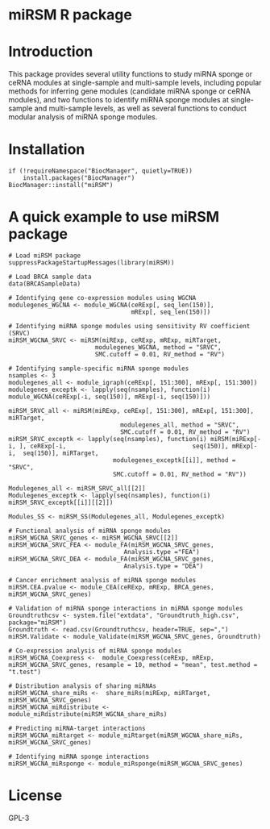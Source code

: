 # miRSM R package

# Introduction
This package provides several utility functions to study miRNA sponge or ceRNA modules at single-sample and multi-sample levels, including popular methods for inferring gene modules (candidate miRNA sponge or ceRNA modules), and two functions to identify miRNA sponge modules at single-sample and multi-sample levels, as well as several functions to conduct modular analysis of miRNA sponge modules.

# Installation
```{r echo=FALSE, results='hide', message=FALSE}
if (!requireNamespace("BiocManager", quietly=TRUE))
    install.packages("BiocManager")
BiocManager::install("miRSM")
```

# A quick example to use miRSM package
```{r echo=FALSE, results='hide', message=FALSE}
# Load miRSM package 
suppressPackageStartupMessages(library(miRSM))

# Load BRCA sample data
data(BRCASampleData)

# Identifying gene co-expression modules using WGCNA
modulegenes_WGCNA <- module_WGCNA(ceRExp[, seq_len(150)], 
                                  mRExp[, seq_len(150)])

# Identifying miRNA sponge modules using sensitivity RV coefficient (SRVC)
miRSM_WGCNA_SRVC <- miRSM(miRExp, ceRExp, mRExp, miRTarget, 
                        modulegenes_WGCNA, method = "SRVC",
                        SMC.cutoff = 0.01, RV_method = "RV")
                        
# Identifying sample-specific miRNA sponge modules
nsamples <- 3
modulegenes_all <- module_igraph(ceRExp[, 151:300], mRExp[, 151:300])
modulegenes_exceptk <- lapply(seq(nsamples), function(i) module_WGCNA(ceRExp[-i, seq(150)], mRExp[-i, seq(150)]))

miRSM_SRVC_all <- miRSM(miRExp, ceRExp[, 151:300], mRExp[, 151:300], miRTarget,
                               modulegenes_all, method = "SRVC",
                               SMC.cutoff = 0.01, RV_method = "RV")
miRSM_SRVC_exceptk <- lapply(seq(nsamples), function(i) miRSM(miRExp[-i, ], ceRExp[-i,                                   seq(150)], mRExp[-i,  seq(150)], miRTarget,
                             modulegenes_exceptk[[i]], method = "SRVC",
                             SMC.cutoff = 0.01, RV_method = "RV"))
                             
Modulegenes_all <- miRSM_SRVC_all[[2]]
Modulegenes_exceptk <- lapply(seq(nsamples), function(i) miRSM_SRVC_exceptk[[i]][[2]])

Modules_SS <- miRSM_SS(Modulegenes_all, Modulegenes_exceptk)
                        
# Functional analysis of miRNA sponge modules
miRSM_WGCNA_SRVC_genes <- miRSM_WGCNA_SRVC[[2]]
miRSM_WGCNA_SRVC_FEA <- module_FA(miRSM_WGCNA_SRVC_genes,
                                Analysis.type ="FEA")
miRSM_WGCNA_SRVC_DEA <- module_FA(miRSM_WGCNA_SRVC_genes, 
                                Analysis.type = "DEA")
                                
# Cancer enrichment analysis of miRNA sponge modules
miRSM.CEA.pvalue <- module_CEA(ceRExp, mRExp, BRCA_genes, miRSM_WGCNA_SRVC_genes)

# Validation of miRNA sponge interactions in miRNA sponge modules
Groundtruthcsv <- system.file("extdata", "Groundtruth_high.csv", package="miRSM")
Groundtruth <- read.csv(Groundtruthcsv, header=TRUE, sep=",")
miRSM.Validate <- module_Validate(miRSM_WGCNA_SRVC_genes, Groundtruth)

# Co-expression analysis of miRNA sponge modules
miRSM_WGCNA_Coexpress <-  module_Coexpress(ceRExp, mRExp, miRSM_WGCNA_SRVC_genes, resample = 10, method = "mean", test.method = "t.test")

# Distribution analysis of sharing miRNAs
miRSM_WGCNA_share_miRs <-  share_miRs(miRExp, miRTarget, miRSM_WGCNA_SRVC_genes)
miRSM_WGCNA_miRdistribute <- module_miRdistribute(miRSM_WGCNA_share_miRs)

# Predicting miRNA-target interactions
miRSM_WGCNA_miRtarget <- module_miRtarget(miRSM_WGCNA_share_miRs, miRSM_WGCNA_SRVC_genes)

# Identifying miRNA sponge interactions
miRSM_WGCNA_miRsponge <- module_miRsponge(miRSM_WGCNA_SRVC_genes)

```

# License
GPL-3
